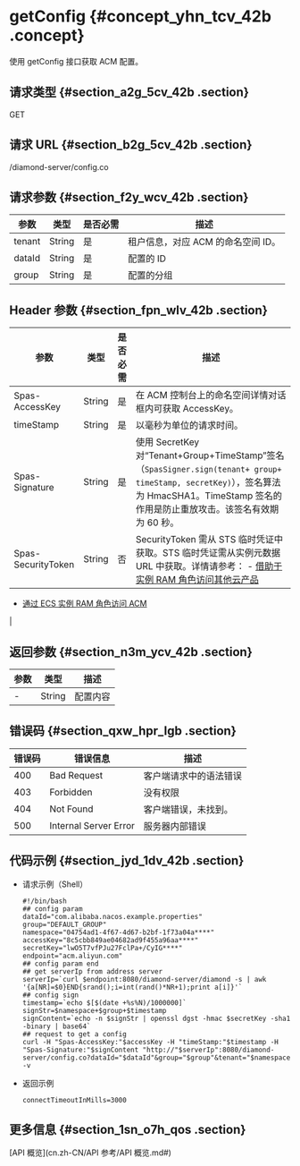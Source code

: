 # getConfig {#concept_yhn_tcv_42b .concept}

使用 getConfig 接口获取 ACM 配置。

## 请求类型 {#section_a2g_5cv_42b .section}

GET

## 请求 URL {#section_b2g_5cv_42b .section}

/diamond-server/config.co

## 请求参数 {#section_f2y_wcv_42b .section}

|参数|类型|是否必需|描述|
|--|--|----|--|
|tenant|String|是|租户信息，对应 ACM 的命名空间 ID。|
|dataId|String|是|配置的 ID|
|group|String|是|配置的分组|

## Header 参数 {#section_fpn_wlv_42b .section}

|参数|类型|是否必需|描述|
|--|--|----|--|
|Spas-AccessKey|String|是|在 ACM 控制台上的命名空间详情对话框内可获取 AccessKey。|
|timeStamp|String|是|以毫秒为单位的请求时间。|
|Spas-Signature|String|是|使用 SecretKey 对“Tenant+Group+TimeStamp”签名（`SpasSigner.sign(tenant+ group+ timeStamp, secretKey)`），签名算法为 HmacSHA1。TimeStamp 签名的作用是防止重放攻击。该签名有效期为 60 秒。|
|Spas-SecurityToken|String|否|SecurityToken 需从 STS 临时凭证中获取。STS 临时凭证需从实例元数据 URL 中获取。详情请参考： -   [借助于实例 RAM 角色访问其他云产品](https://help.aliyun.com/document_detail/54579.html)
-   [通过 ECS 实例 RAM 角色访问 ACM](https://help.aliyun.com/document_detail/72013.html)

 |

## 返回参数 {#section_n3m_ycv_42b .section}

|参数|类型|描述|
|--|--|--|
|-|String|配置内容|

## 错误码 {#section_qxw_hpr_lgb .section}

|错误码|错误信息|描述|
|---|----|--|
|400|Bad Request|客户端请求中的语法错误|
|403|Forbidden|没有权限|
|404|Not Found|客户端错误，未找到。|
|500|Internal Server Error|服务器内部错误|

## 代码示例 {#section_jyd_1dv_42b .section}

-   请求示例（Shell）

    ``` {#codeblock_nlt_09g_hst .lanuage-shell}
    #!/bin/bash
    ## config param
    dataId="com.alibaba.nacos.example.properties"
    group="DEFAULT_GROUP"
    namespace="04754ad1-4f67-4d67-b2bf-1f73a04a****"
    accessKey="8c5cbb849ae04682ad9f455a96aa****"
    secretKey="lwO5T7vfPJu27FclPa+/CyIG****"
    endpoint="acm.aliyun.com"
    ## config param end
    ## get serverIp from address server
    serverIp=`curl $endpoint:8080/diamond-server/diamond -s | awk '{a[NR]=$0}END{srand();i=int(rand()*NR+1);print a[i]}'`
    ## config sign
    timestamp=`echo $[$(date +%s%N)/1000000]`
    signStr=$namespace+$group+$timestamp
    signContent=`echo -n $signStr | openssl dgst -hmac $secretKey -sha1 -binary | base64`
    ## request to get a config
    curl -H "Spas-AccessKey:"$accessKey -H "timeStamp:"$timestamp -H "Spas-Signature:"$signContent "http://"$serverIp":8080/diamond-server/config.co?dataId="$dataId"&group="$group"&tenant="$namespace -v
    ```

-   返回示例

    ``` {#codeblock_mio_qyc_p8e .lanuage-shell}
    connectTimeoutInMills=3000
    ```


## 更多信息 {#section_1sn_o7h_qos .section}

[API 概览](cn.zh-CN/API 参考/API 概览.md#)

